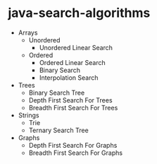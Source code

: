 # java-search-algorithms

- Arrays
  - Unordered
    - Unordered Linear Search
  - Ordered
    - Ordered Linear Search
    - Binary Search
    - Interpolation Search
- Trees
  - Binary Search Tree
  - Depth First Search For Trees
  - Breadth First Search For Trees
- Strings
  - Trie
  - Ternary Search Tree
- Graphs
  - Depth First Search For Graphs
  - Breadth First Search For Graphs
